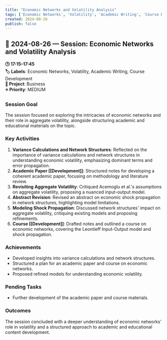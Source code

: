 ```yaml
---
title: "Economic Networks and Volatility Analysis"
tags: ['Economic Networks', 'Volatility', 'Academic Writing', 'Course Development']
created: 2024-08-26
publish: false
---
```


## 📅 2024-08-26 — Session: Economic Networks and Volatility Analysis

**🕒 17:15–17:45**  
**🏷️ Labels**: Economic Networks, Volatility, Academic Writing, Course Development  
**📂 Project**: Business  
**⭐ Priority**: MEDIUM  


### Session Goal
The session focused on exploring the intricacies of economic networks and their role in aggregate volatility, alongside structuring academic and educational materials on the topic.

### Key Activities
1. **Variance Calculations and Network Structures**: Reflected on the importance of variance calculations and network structures in understanding economic volatility, emphasizing dominant terms and error propagation.
2. **Academic Paper [[Development]]**: Structured notes for developing a coherent academic paper, focusing on methodology and literature review.
3. **Revisiting Aggregate Volatility**: Critiqued Acemoglu et al.'s assumptions on aggregate volatility, proposing a nuanced input-output model.
4. **Abstract Revision**: Revised an abstract on economic shock propagation in network structures, highlighting model limitations.
5. **Modeling Shock Propagation**: Discussed network structures' impact on aggregate volatility, critiquing existing models and proposing refinements.
6. **Course [[Development]]**: Drafted notes and outlined a course on economic networks, covering the Leontieff Input-Output model and shock propagation.

### Achievements
- Developed insights into variance calculations and network structures.
- Structured a plan for an academic paper and course on economic networks.
- Proposed refined models for understanding economic volatility.

### Pending Tasks
- Further development of the academic paper and course materials.

### Outcomes
The session concluded with a deeper understanding of economic networks' role in volatility and a structured approach to academic and educational content development.
